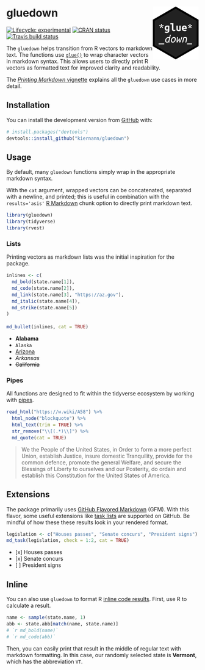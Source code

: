 
<!-- README.md is generated from README.Rmd. Please edit that file -->

# gluedown <img src="man/figures/logo.png" align="right" width="120" />

<!-- badges: start -->

[![Lifecycle:
experimental](https://img.shields.io/badge/lifecycle-experimental-orange.svg)](https://www.tidyverse.org/lifecycle/#experimental)
[![CRAN
status](https://www.r-pkg.org/badges/version/gluedown)](https://CRAN.R-project.org/package=gluedown)
[![Travis build
status](https://travis-ci.org/kiernann/gluedown.svg?branch=master)](https://travis-ci.org/kiernann/gluedown)
<!-- badges: end -->

The `gluedown` helps transition from R vectors to markdown text. The
functions use [`glue()`](https://github.com/tidyverse/glue) to wrap
character vectors in markdown syntax. This allows users to directly
print R vectors as formatted text for improved clarity and readability.

The [*Printing Markdown*
vignette](https://kiernann.com/gluedown/articles/printing-markdown.html)
explains all the `gluedown` use cases in more detail.

## Installation

You can install the development version from
[GitHub](https://github.com/) with:

``` r
# install.packages("devtools")
devtools::install_github("kiernann/gluedown")
```

## Usage

By default, many `gluedown` functions simply wrap in the appropriate
markdown syntax.

With the `cat` argument, wrapped vectors can be concatenated, separated
with a newline, and printed; this is useful in combination with the
`results='asis'` [R Markdown](https://github.com/rstudio/rmarkdown)
chunk option to directly print markdown text.

``` r
library(gluedown)
library(tidyverse)
library(rvest)
```

### Lists

Printing vectors as markdown lists was the initial inspiration for the
package.

``` r
inlines <- c(
  md_bold(state.name[1]),
  md_code(state.name[2]),
  md_link(state.name[3], "https://az.gov"),
  md_italic(state.name[4]),
  md_strike(state.name[5])
)

md_bullet(inlines, cat = TRUE)
```

  - **Alabama**
  - `Alaska`
  - [Arizona](https://az.gov)
  - *Arkansas*
  - ~~California~~

### Pipes

All functions are designed to fit within the tidyverse ecosystem by
working with
[pipes](https://magrittr.tidyverse.org/reference/pipe.html).

``` r
read_html("https://w.wiki/A58") %>% 
  html_node("blockquote") %>% 
  html_text(trim = TRUE) %>% 
  str_remove("\\[(.*)\\]") %>% 
  md_quote(cat = TRUE)
```

> We the People of the United States, in Order to form a more perfect
> Union, establish Justice, insure domestic Tranquility, provide for the
> common defence, promote the general Welfare, and secure the Blessings
> of Liberty to ourselves and our Posterity, do ordain and establish
> this Constitution for the United States of America.

## Extensions

The package primarily uses [GitHub Flavored
Markdown](https://github.github.com/gfm/) (GFM). With this flavor, some
useful extensions like [task
lists](https://help.github.com/en/articles/about-task-lists) are
supported on GitHub. Be mindful of how these these results look in your
rendered format.

``` r
legislation <- c("Houses passes", "Senate concurs", "President signs")
md_task(legislation, check = 1:2, cat = TRUE)
```

  - \[x\] Houses passes
  - \[x\] Senate concurs
  - \[ \] President signs

## Inline

You can also use `gluedown` to format R [inline code
results](https://rmarkdown.rstudio.com/lesson-4.html). First, use R to
calculate a result.

``` r
name <- sample(state.name, 1)
abb <- state.abb[match(name, state.name)]
# `r md_bold(name)`
# `r md_code(abb)`
```

Then, you can easily print that result in the middle of regular text
with markdown formatting. In this case, our randomly selected state is
**Vermont**, which has the abbreviation `VT`.
